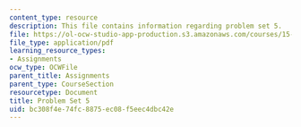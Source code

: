 ```yaml
---
content_type: resource
description: This file contains information regarding problem set 5.
file: https://ol-ocw-studio-app-production.s3.amazonaws.com/courses/15-053-optimization-methods-in-management-science-spring-2013/bc308f4e74fc8875ec08f5eec4dbc42e_MIT15_053S13_ps5.pdf
file_type: application/pdf
learning_resource_types:
- Assignments
ocw_type: OCWFile
parent_title: Assignments
parent_type: CourseSection
resourcetype: Document
title: Problem Set 5
uid: bc308f4e-74fc-8875-ec08-f5eec4dbc42e
---
```

